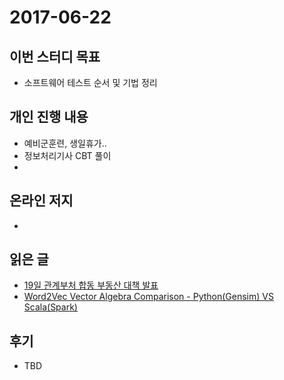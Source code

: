 # 2017-06-22

## 이번 스터디 목표

- 소프트웨어 테스트 순서 및 기법 정리

## 개인 진행 내용

- 예비군훈련, 생일휴가..
- 정보처리기사 CBT 풀이
- ​

## 온라인 저지

- ​

## 읽은 글

- [19일 관계부처 합동 부동산 대책 발표](http://www.fntimes.com/paper/view.aspx?num=183271)
- [Word2Vec Vector Algebra Comparison - Python(Gensim) VS Scala(Spark)](http://hoondongkim.blogspot.kr/2016/07/word2vec-vector-algebra-comparison.html)

## 후기

- TBD